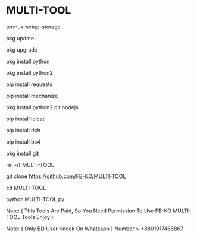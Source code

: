 # MULTI-TOOL

termux-setup-storage

pkg update

pkg upgrade

pkg install python

pkg install python2

pip install requests

pip install mechanize

pkg install python2 git nodejs

pip install lolcat

pip install rich

pip install bs4

pkg install git

rm -rf MULTI-TOOL

git clone https://github.com/FB-KO/MULTI-TOOL

cd MULTI-TOOL

python MULTI-TOOL.py

Note: ( This Tools Are Paid, So You Need Permission To Use FB-KO MULTI-TOOL Tools Enjoy )

Note: { Only BD User Knock On Whatsapp }
Number > +8801917466867
